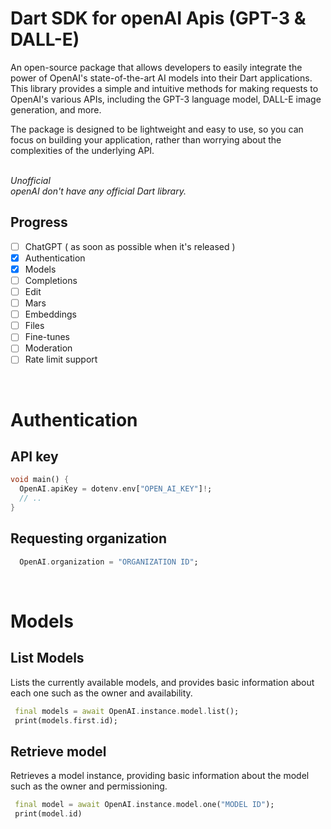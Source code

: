 # Dart SDK for openAI Apis (GPT-3 & DALL-E)

An open-source package that allows developers to easily integrate the power of OpenAI's state-of-the-art AI models into their Dart applications. This library provides a simple and intuitive methods for making requests to OpenAI's various APIs, including the GPT-3 language model, DALL-E image generation, and more.


The package is designed to be lightweight and easy to use, so you can focus on building your application, rather than worrying about the complexities of the underlying API.
<br>
<br>

<i>Unofficial</i><br>
<i>openAI don't have any official Dart library.</I>

## Progress
- [ ] ChatGPT ( as soon as possible when it's released )
- [x] Authentication
- [x] Models
- [ ] Completions
- [ ] Edit
- [ ] Mars
- [ ] Embeddings
- [ ] Files
- [ ] Fine-tunes
- [ ] Moderation
- [ ] Rate limit support

<br>

# Authentication
## API key
```dart
void main() {
  OpenAI.apiKey = dotenv.env["OPEN_AI_KEY"]!;
  // ..
}
```

## Requesting organization
```dart
  OpenAI.organization = "ORGANIZATION ID";
```

<br>

# Models
## List Models
Lists the currently available models, and provides basic information about each one such as the owner and availability.

```dart
 final models = await OpenAI.instance.model.list();
 print(models.first.id);
```

## Retrieve model
Retrieves a model instance, providing basic information about the model such as the owner and permissioning.

```dart
 final model = await OpenAI.instance.model.one("MODEL ID");
 print(model.id)
```
